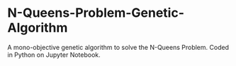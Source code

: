 # N-Queens-Problem-Genetic-Algorithm
A mono-objective genetic algorithm to solve the N-Queens Problem. Coded in Python on Jupyter Notebook.
